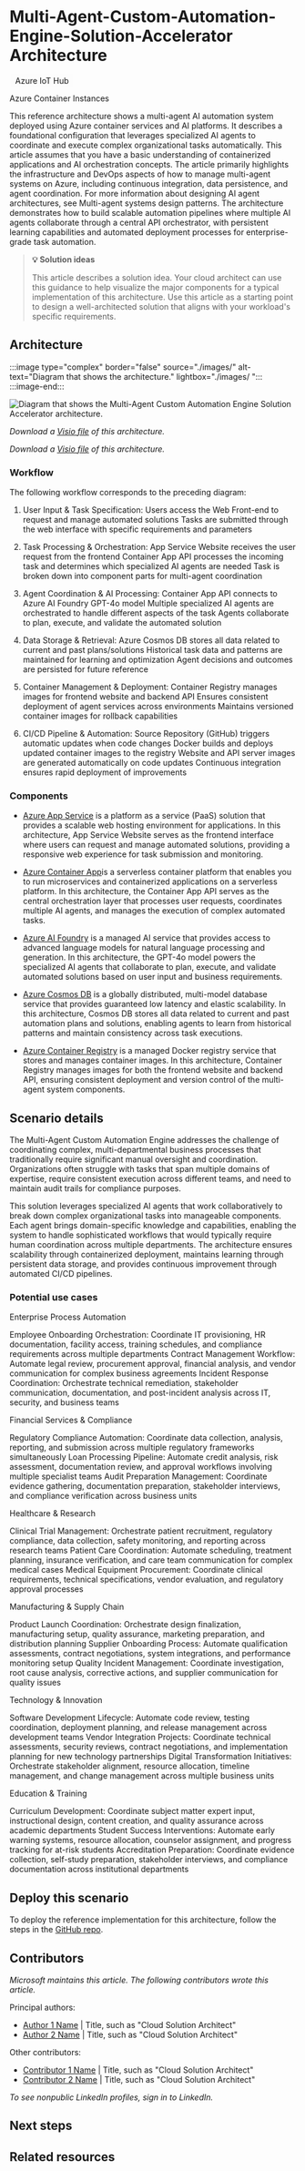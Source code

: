 # Multi-Agent-Custom-Automation-Engine-Solution-Accelerator Architecture
<span style="background-color:rgba(240, 240, 240, 0.09); padding: 4px 8px; margin: 2px; border-radius: 4px; font-size: 14px;">Azure IoT Hub</span>


Azure Container Instances

This reference architecture shows a multi-agent AI automation system deployed using Azure container services and AI platforms. It describes a foundational configuration that leverages specialized AI agents to coordinate and execute complex organizational tasks automatically. This article assumes that you have a basic understanding of containerized applications and AI orchestration concepts. The article primarily highlights the infrastructure and DevOps aspects of how to manage multi-agent systems on Azure, including continuous integration, data persistence, and agent coordination. For more information about designing AI agent architectures, see Multi-agent systems design patterns.
The architecture demonstrates how to build scalable automation pipelines where multiple AI agents collaborate through a central API orchestrator, with persistent learning capabilities and automated deployment processes for enterprise-grade task automation.

> 
> **💡 Solution ideas**
>
> This article describes a solution idea. Your cloud architect can use this guidance to help visualize the major components for a typical implementation of this architecture. Use this article as a starting point to design a well-architected solution that aligns with your workload's specific requirements.

## Architecture




:::image type="complex" border="false" source="./images/<file-name-and-extension>" 
alt-text="Diagram that shows the <solution name> architecture." lightbox="./images/
<file-name-and-extension>":::
   <Long description that ends with a period.>
:::image-end:::


![Diagram that shows the Multi-Agent Custom Automation Engine Solution Accelerator architecture.](./multi-agent-architecture.png)

*Download a [Visio file](https://arch-center.azureedge.net/<file-name>.vsdx) of this architecture.*

*Download a [Visio file](https://microsoft-my.sharepoint.com/:u:/p/gpickett/EXwTbbT_LFtLhb087-xEQNsBOFI-AqvNu6yuSPRG6NS1jw?e=1aapbb
) of this architecture.*

### Workflow
The following workflow corresponds to the preceding diagram:
1. User Input & Task Specification: Users access the Web Front-end to request and manage automated solutions
Tasks are submitted through the web interface with specific requirements and parameters

2. Task Processing & Orchestration: App Service Website receives the user request from the frontend
Container App API processes the incoming task and determines which specialized AI agents are needed
Task is broken down into component parts for multi-agent coordination

3. Agent Coordination & AI Processing: Container App API connects to Azure AI Foundry GPT-4o model
Multiple specialized AI agents are orchestrated to handle different aspects of the task
Agents collaborate to plan, execute, and validate the automated solution

4. Data Storage & Retrieval: Azure Cosmos DB stores all data related to current and past plans/solutions
Historical task data and patterns are maintained for learning and optimization
Agent decisions and outcomes are persisted for future reference

5. Container Management & Deployment: Container Registry manages images for frontend website and backend API
Ensures consistent deployment of agent services across environments
Maintains versioned container images for rollback capabilities

6. CI/CD Pipeline & Automation: Source Repository (GitHub) triggers automatic updates when code changes
Docker builds and deploys updated container images to the registry
Website and API server images are generated automatically on code updates
Continuous integration ensures rapid deployment of improvements


### Components

- [Azure App Service](https://azure.microsoft.com/en-us/products/app-service/) is a platform as a service (PaaS) solution that provides a scalable web hosting environment for applications. In this architecture, App Service Website serves as the frontend interface where users can request and manage automated solutions, providing a responsive web experience for task submission and monitoring.

- [Azure Container App](https://azure.microsoft.com/en-us/products/container-apps/)is a serverless container platform that enables you to run microservices and containerized applications on a serverless platform. In this architecture, the Container App API serves as the central orchestration layer that processes user requests, coordinates multiple AI agents, and manages the execution of complex automated tasks.

- [Azure AI Foundry](https://azure.microsoft.com/en-us/products/ai-foundry/) is a managed AI service that provides access to advanced language models for natural language processing and generation. In this architecture, the GPT-4o model powers the specialized AI agents that collaborate to plan, execute, and validate automated solutions based on user input and business requirements.

- [Azure Cosmos DB](https://azure.microsoft.com/en-us/products/cosmos-db/) is a globally distributed, multi-model database service that provides guaranteed low latency and elastic scalability. In this architecture, Cosmos DB stores all data related to current and past automation plans and solutions, enabling agents to learn from historical patterns and maintain consistency across task executions.

- [Azure Container Registry](https://azure.microsoft.com/en-us/products/container-registry/) is a managed Docker registry service that stores and manages container images. In this architecture, Container Registry manages images for both the frontend website and backend API, ensuring consistent deployment and version control of the multi-agent system components.



## Scenario details
The Multi-Agent Custom Automation Engine addresses the challenge of coordinating complex, multi-departmental business processes that traditionally require significant manual oversight and coordination. Organizations often struggle with tasks that span multiple domains of expertise, require consistent execution across different teams, and need to maintain audit trails for compliance purposes.

This solution leverages specialized AI agents that work collaboratively to break down complex organizational tasks into manageable components. Each agent brings domain-specific knowledge and capabilities, enabling the system to handle sophisticated workflows that would typically require human coordination across multiple departments. The architecture ensures scalability through containerized deployment, maintains learning through persistent data storage, and provides continuous improvement through automated CI/CD pipelines.

### Potential use cases

Enterprise Process Automation

Employee Onboarding Orchestration: Coordinate IT provisioning, HR documentation, facility access, training schedules, and compliance requirements across multiple departments
Contract Management Workflow: Automate legal review, procurement approval, financial analysis, and vendor communication for complex business agreements
Incident Response Coordination: Orchestrate technical remediation, stakeholder communication, documentation, and post-incident analysis across IT, security, and business teams

Financial Services & Compliance

Regulatory Compliance Automation: Coordinate data collection, analysis, reporting, and submission across multiple regulatory frameworks simultaneously
Loan Processing Pipeline: Automate credit analysis, risk assessment, documentation review, and approval workflows involving multiple specialist teams
Audit Preparation Management: Coordinate evidence gathering, documentation preparation, stakeholder interviews, and compliance verification across business units

Healthcare & Research

Clinical Trial Management: Orchestrate patient recruitment, regulatory compliance, data collection, safety monitoring, and reporting across research teams
Patient Care Coordination: Automate scheduling, treatment planning, insurance verification, and care team communication for complex medical cases
Medical Equipment Procurement: Coordinate clinical requirements, technical specifications, vendor evaluation, and regulatory approval processes

Manufacturing & Supply Chain

Product Launch Coordination: Orchestrate design finalization, manufacturing setup, quality assurance, marketing preparation, and distribution planning
Supplier Onboarding Process: Automate qualification assessments, contract negotiations, system integrations, and performance monitoring setup
Quality Incident Management: Coordinate investigation, root cause analysis, corrective actions, and supplier communication for quality issues

Technology & Innovation

Software Development Lifecycle: Automate code review, testing coordination, deployment planning, and release management across development teams
Vendor Integration Projects: Coordinate technical assessments, security reviews, contract negotiations, and implementation planning for new technology partnerships
Digital Transformation Initiatives: Orchestrate stakeholder alignment, resource allocation, timeline management, and change management across multiple business units

Education & Training

Curriculum Development: Coordinate subject matter expert input, instructional design, content creation, and quality assurance across academic departments
Student Success Interventions: Automate early warning systems, resource allocation, counselor assignment, and progress tracking for at-risk students
Accreditation Preparation: Coordinate evidence collection, self-study preparation, stakeholder interviews, and compliance documentation across institutional departments

## Deploy this scenario
To deploy the reference implementation for this architecture, follow the steps in the [GitHub repo](https://github.com/microsoft/Multi-Agent-Custom-Automation-Engine-Solution-Accelerator).

## Contributors

*Microsoft maintains this article. The following contributors wrote this article.*

Principal authors:

- [Author 1 Name](https://www.linkedin.com/in/ProfileURL/) | Title, such as "Cloud Solution Architect"
- [Author 2 Name](https://www.linkedin.com/in/ProfileURL/) | Title, such as "Cloud Solution Architect"

Other contributors:

- [Contributor 1 Name](https://www.linkedin.com/in/ProfileURL/) | Title, such as "Cloud Solution Architect"
- [Contributor 2 Name](https://www.linkedin.com/in/ProfileURL/) | Title, such as "Cloud Solution Architect"

*To see nonpublic LinkedIn profiles, sign in to LinkedIn.*

## Next steps

## Related resources

